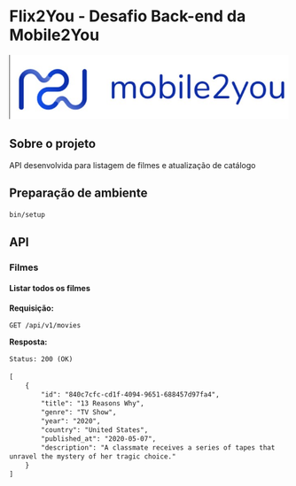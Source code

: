 # Flix2You - Desafio Back-end da Mobile2You
[<img src="/public/mobile2you.png"/>](/public/mobile2you.png)

## Sobre o projeto

API desenvolvida para listagem de filmes e atualização de catálogo

## Preparação de ambiente

```bash
bin/setup
```

## API

### Filmes

#### Listar todos os filmes

**Requisição:**

```
GET /api/v1/movies
```

**Resposta:**

```
Status: 200 (OK)

[
    {
        "id": "840c7cfc-cd1f-4094-9651-688457d97fa4",
        "title": "13 Reasons Why",
        "genre": "TV Show",
        "year": "2020",
        "country": "United States",
        "published_at": "2020-05-07",
        "description": "A classmate receives a series of tapes that unravel the mystery of her tragic choice."
    }
]
```